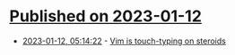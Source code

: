 # [Published on 2023-01-12](index.md)

* [2023-01-12, 05:14:22](https://news.ycombinator.com/item?id=34349484) - [Vim is touch-typing on steroids](https://www.trickster.dev/post/vim-is-touch-typing-on-steroids/)
